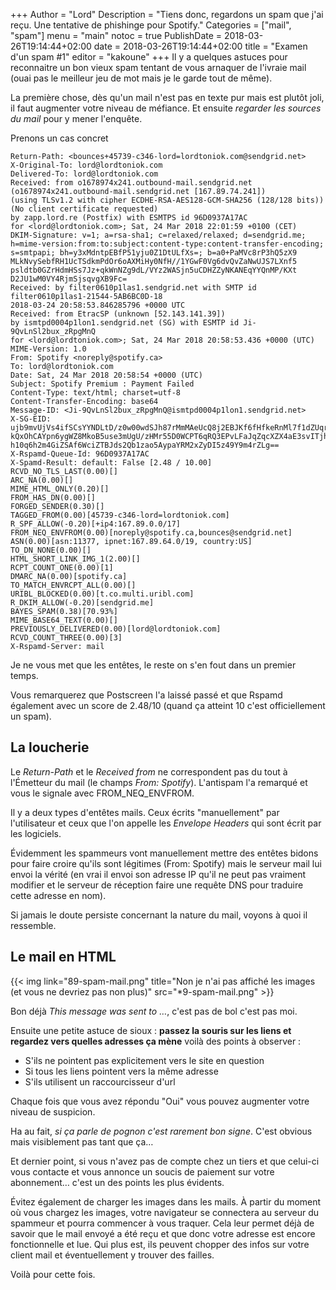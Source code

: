 +++
Author = "Lord"
Description = "Tiens donc, regardons un spam que j'ai reçu. Une tentative de phishinge pour Spotify."
Categories = ["mail", "spam"]
menu = "main"
notoc = true
PublishDate = 2018-03-26T19:14:44+02:00
date = 2018-03-26T19:14:44+02:00
title = "Examen d'un spam #1"
editor = "kakoune"
+++
Il y a quelques astuces pour reconnaitre un bon vieux spam tentant de vous arnaquer de l'ivraie mail (ouai pas le meilleur jeu de mot mais je le garde tout de même).

La première chose, dès qu'un mail n'est pas en texte pur mais est plutôt joli, il faut augmenter votre niveau de méfiance.
Et ensuite *regarder les sources du mail* pour y mener l'enquête.

Prenons un cas concret

    Return-Path: <bounces+45739-c346-lord=lordtoniok.com@sendgrid.net>
    X-Original-To: lord@lordtoniok.com
    Delivered-To: lord@lordtoniok.com
    Received: from o1678974x241.outbound-mail.sendgrid.net (o1678974x241.outbound-mail.sendgrid.net [167.89.74.241])
    (using TLSv1.2 with cipher ECDHE-RSA-AES128-GCM-SHA256 (128/128 bits))
    (No client certificate requested)
    by zapp.lord.re (Postfix) with ESMTPS id 96D0937A17AC
    for <lord@lordtoniok.com>; Sat, 24 Mar 2018 22:01:59 +0100 (CET)
    DKIM-Signature: v=1; a=rsa-sha1; c=relaxed/relaxed; d=sendgrid.me; 
    h=mime-version:from:to:subject:content-type:content-transfer-encoding; 
    s=smtpapi; bh=y3xMdntpEBfP51yju0Z1DtULfXs=; b=a0+PaMVc8rP3hQ5zX9
    MLkNvySebfRH1UcTSdkmPdOr6oAXMiHy0NfH//1YGwF0Vg6dvQvZaNwUJS7LXnf5
    psldtb0GZrHdmHSs7Jz+qkWnNZg9dL/VYz2WASjn5uCDHZZyNKANEqYYQnMP/KXt
    D2JU1wM0VY4RjmSjsqvgXB9Fc=
    Received: by filter0610p1las1.sendgrid.net with SMTP id filter0610p1las1-21544-5AB6BC0D-18
    2018-03-24 20:58:53.846285796 +0000 UTC
    Received: from EtracSP (unknown [52.143.141.39])
    by ismtpd0004p1lon1.sendgrid.net (SG) with ESMTP id Ji-9QvLnSl2bux_zRpgMnQ
    for <lord@lordtoniok.com>; Sat, 24 Mar 2018 20:58:53.436 +0000 (UTC)
    MIME-Version: 1.0
    From: Spotify <noreply@spotify.ca>
    To: lord@lordtoniok.com
    Date: Sat, 24 Mar 2018 20:58:54 +0000 (UTC)
    Subject: Spotify Premium : Payment Failed
    Content-Type: text/html; charset=utf-8
    Content-Transfer-Encoding: base64
    Message-ID: <Ji-9QvLnSl2bux_zRpgMnQ@ismtpd0004p1lon1.sendgrid.net>
    X-SG-EID: ujb9mvUjVs4ifSCsYYNDLtD/z0w00wdSJh87rMmMAeUcQ8j2EBJKf6fHfkeRnMl7f1dZUqrJ3idbM3
    kQxOhCAYpn6ygWZ8MkoB5use3mUgU/zHMr55D0WCPT6qRQ3EPvLFaJqZqcXZX4aE3svITjhx7V+8GJ
    h10q6h2m4GiZSAf6WciZTBJds2Qb1zao5AypaYRM2xZyDI5z49Y9m4rZLg==
    X-Rspamd-Queue-Id: 96D0937A17AC
    X-Spamd-Result: default: False [2.48 / 10.00]
    RCVD_NO_TLS_LAST(0.00)[]
    ARC_NA(0.00)[]
    MIME_HTML_ONLY(0.20)[]
    FROM_HAS_DN(0.00)[]
    FORGED_SENDER(0.30)[]
    TAGGED_FROM(0.00)[45739-c346-lord=lordtoniok.com]
    R_SPF_ALLOW(-0.20)[+ip4:167.89.0.0/17]
    FROM_NEQ_ENVFROM(0.00)[noreply@spotify.ca,bounces@sendgrid.net]
    ASN(0.00)[asn:11377, ipnet:167.89.64.0/19, country:US]
    TO_DN_NONE(0.00)[]
    HTML_SHORT_LINK_IMG_1(2.00)[]
    RCPT_COUNT_ONE(0.00)[1]
    DMARC_NA(0.00)[spotify.ca]
    TO_MATCH_ENVRCPT_ALL(0.00)[]
    URIBL_BLOCKED(0.00)[t.co.multi.uribl.com]
    R_DKIM_ALLOW(-0.20)[sendgrid.me]
    BAYES_SPAM(0.38)[70.93%]
    MIME_BASE64_TEXT(0.00)[]
    PREVIOUSLY_DELIVERED(0.00)[lord@lordtoniok.com]
    RCVD_COUNT_THREE(0.00)[3]
    X-Rspamd-Server: mail

Je ne vous met que les entêtes, le reste on s'en fout dans un premier temps.

Vous remarquerez que Postscreen l'a laissé passé et que Rspamd également avec un score de 2.48/10 (quand ça atteint 10 c'est officiellement un spam).

## La loucherie

Le *Return-Path* et le *Received from* ne correspondent pas du tout à l'Émetteur du mail (le champs *From: Spotify*). L'antispam l'a remarqué et vous le signale avec FROM_NEQ_ENVFROM.

Il y a deux types d'entêtes mails.
Ceux écrits "manuellement" par l'utilisateur et ceux que l'on appelle les *Envelope Headers* qui sont écrit par les logiciels.

Évidemment les spammeurs vont manuellement mettre des entêtes bidons pour faire croire qu'ils sont légitimes (From: Spotify) mais le serveur mail lui envoi la vérité (en vrai il envoi son adresse IP qu'il ne peut pas vraiment modifier et le serveur de réception faire une requête DNS pour traduire cette adresse en nom).

Si jamais le doute persiste concernant la nature du mail, voyons à quoi il ressemble.

## Le mail en HTML

{{< img link="89-spam-mail.png" title="Non je n'ai pas affiché les images (et vous ne devriez pas non plus)" src="*9-spam-mail.png" >}}

Bon déjà *This message was sent to …*, c'est pas de bol c'est pas moi.

Ensuite une petite astuce de sioux : **passez la souris sur les liens et regardez vers quelles adresses ça mène** voilà des points à observer :

  - S'ils ne pointent pas explicitement vers le site en question
  - Si tous les liens pointent vers la même adresse
  - S'ils utilisent un raccourcisseur d'url

Chaque fois que vous avez répondu "Oui" vous pouvez augmenter votre niveau de suspicion.

Ha au fait, *si ça parle de pognon c'est rarement bon signe*. C'est obvious mais visiblement pas tant que ça…

Et dernier point, si vous n'avez pas de compte chez un tiers et que celui-ci vous contacte et vous annonce un soucis de paiement sur votre abonnement… c'est un des points les plus évidents.

Évitez également de charger les images dans les mails.
À partir du moment où vous chargez les images, votre navigateur se connectera au serveur du spammeur et pourra commencer à vous traquer.
Cela leur permet déjà de savoir que le mail envoyé a été reçu et que donc votre adresse est encore fonctionnelle et lue.
Qui plus est, ils peuvent chopper des infos sur votre client mail et éventuellement y trouver des failles.

Voilà pour cette fois.

